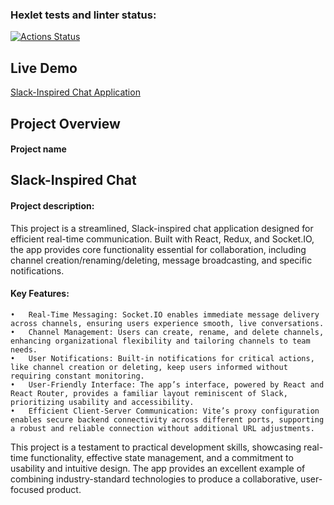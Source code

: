 ### Hexlet tests and linter status:

[![Actions Status](https://github.com/tdd3vlp/frontend-project-12/actions/workflows/hexlet-check.yml/badge.svg)](https://github.com/tdd3vlp/frontend-project-12/actions)

## Live Demo

[Slack-Inspired Chat Application](https://slack-7iik.onrender.com)

## Project Overview
#### Project name

## Slack-Inspired Chat

#### Project description:

This project is a streamlined, Slack-inspired chat application designed for efficient real-time communication. Built with React, Redux, and Socket.IO, the app provides core functionality essential for collaboration, including channel creation/renaming/deleting, message broadcasting, and specific notifications.

#### Key Features:

	•	Real-Time Messaging: Socket.IO enables immediate message delivery across channels, ensuring users experience smooth, live conversations.
	•	Channel Management: Users can create, rename, and delete channels, enhancing organizational flexibility and tailoring channels to team needs.
	•	User Notifications: Built-in notifications for critical actions, like channel creation or deleting, keep users informed without requiring constant monitoring.
	•	User-Friendly Interface: The app’s interface, powered by React and React Router, provides a familiar layout reminiscent of Slack, prioritizing usability and accessibility.
	•	Efficient Client-Server Communication: Vite’s proxy configuration enables secure backend connectivity across different ports, supporting a robust and reliable connection without additional URL adjustments.

This project is a testament to practical development skills, showcasing real-time functionality, effective state management, and a commitment to usability and intuitive design. The app provides an excellent example of combining industry-standard technologies to produce a collaborative, user-focused product.
